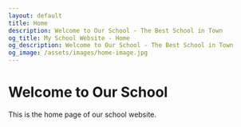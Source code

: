 ```yaml
---
layout: default
title: Home
description: Welcome to Our School - The Best School in Town
og_title: My School Website - Home
og_description: Welcome to Our School - The Best School in Town
og_image: /assets/images/home-image.jpg
---
```


# Welcome to Our School

This is the home page of our school website.

